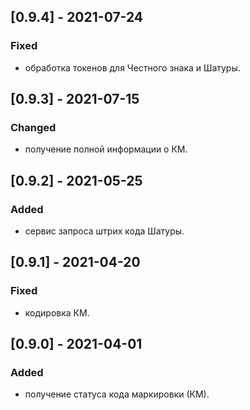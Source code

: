 ## [0.9.4] - 2021-07-24
### Fixed
- обработка токенов для Честного знака и Шатуры.

## [0.9.3] - 2021-07-15
### Changed
- получение полной информации о КМ.

## [0.9.2] - 2021-05-25
### Added
- сервис запроса штрих кода Шатуры.

## [0.9.1] - 2021-04-20
### Fixed
- кодировка КМ.

## [0.9.0] - 2021-04-01
### Added
- получение статуса кода маркировки (КМ).